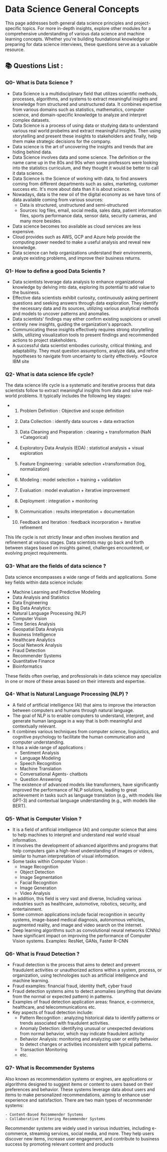 # Data Science General Concepts
This page addresses both general data science principles and project-specific topics. For more in-depth insights, 
explore other modules for a comprehensive understanding of various data science and machine learning concepts.
Whether you're building foundational knowledge or preparing for data science interviews, these questions serve as a valuable resource. 
## 📚 Questions List :
### Q0- What is Data Science ? 
- Data Science is a multidisciplinary field that utilizes scientific methods, processes, algorithms, and systems to extract meaningful insights and knowledge from structured and unstructured data. It combines expertise from various domains such as statistics, mathematics, computer science, and domain-specific knowledge to analyze and interpret complex datasets.
- Data Science is a process of using data or studying data to understand various real world probelms and extract meaningful insights. Then using storytelling and present these insights to stakeholders and finally, help them make strategic decisions for the company.
- Data science is the art of uncovering the insights and trends that are hiding behind data.
- Data Science involves data and some science. The definition or the name came up in the 80s and 90s when some professors were looking into the statistics curriculum, and they thought it would be better to call it data science.
- Data Science is the Science of working with data, to find answers coming from different departments such as sales, marketing, customer success etc. It's more about data than it is about science.
- Nowadays, data is the new oil of the digital economy as we have tons of data available coming from various sources: 
    - Data is structured, unstructured and semi-structured
    - Sources: log files, email, social media, sales data, patient information files, sports performance data, sensor data, security cameras, and many more besides.
- Data science becomes too available as cloud services are less expensive.
- Cloud provides such as AWS, GCP and Azure help provide the computing power needed to make a useful analysis and reveal new knowledge.
- Data science can help organizations understand their environments, analyze existing problems, and improve their business returns.

### Q1- How to define a good Data Scientis ?

- Data scientists leverage data analysis to enhance organizational knowledge by delving into data, exploring its potential to add value to the business.
- Effective data scientists exhibit curiosity, continuously asking pertinent questions and seeking answers through data exploration. They identify the necessary data and its sources, utilizing various analytical methods and models to uncover patterns and anomalies.
- Data scientists' findings may either confirm existing suspicions or unveil entirely new insights, guiding the organization's approach.
- Communicating these insights effectively requires strong storytelling skills, utilizing visualization tools to present findings and recommended actions to project stakeholders.
- A successful data scientist embodies curiosity, critical thinking, and adaptability. They must question assumptions, analyze data, and refine hypotheses to navigate from uncertainty to clarity effectively.
*Source IBM site

### Q2- What is data science life cycle? 
The data science life cycle is a systematic and iterative process that data scientists follow to extract meaningful insights from data and solve real-world problems. It typically includes the following key stages:

- 1. Problem Definition : Objective and scope definition 
- 2. Data Collection :  identify data sources + data extraction 
- 3. Data Cleaning and Preparation : cleaning + transformation (NaN +Categorical)
- 4. Exploratory Data Analysis (EDA) : statistical analysis + visual exploration
- 5. Feature Engineering : variable selection +transformation (log, normalization)
- 6. Modeling : model selection + training + validation 
- 7. Evaluation : model evaluation + iterative improvement 
- 8. Deployment : integration + monitoring 
- 9. Communication : results interpretation + documentation
- 10. Feedback and Iteration : feedback incorporation + iterative refinement

This life cycle is not strictly linear and often involves iteration and refinement at various stages. Data scientists may go back and forth between stages based on insights gained, challenges encountered, or evolving project requirements.

### Q3- What are the fields of data science ?
Data science encompasses a wide range of fields and applications. Some key fields within data science include:

- Machine Learning and Predictive Modeling
- Data Analysis and Statistics
- Data Engineering
- Big Data Analytics:
- Natural Language Processing (NLP)
- Computer Vision
- Time Series Analysis
- Geospatial Data Analysis
- Business Intelligence
- Healthcare Analytics
- Social Network Analysis
- Fraud Detection
- Recommender Systems
- Quantitative Finance
- Bioinformatics

These fields often overlap, and professionals in data science may specialize in one or more of these areas based on their interests and expertise.

### Q4- What is Natural Language Processing (NLP) ?

- A field of artificial intelligence (AI) that aims to improve the interaction between computers and humans through natural language.
- The goal of NLP is to enable computers to understand, interpret, and generate human language in a way that is both meaningful and contextually relevant.
- It combines various techniques from computer science, linguistics, and cognitive psychology to facilitate the human communication and computer understanding.
- It has a wide range of applications :
    - Sentiment Analysis
    - Language Modeling
    - Speech Recognition
    - Machine Translation
    - Conversational Agents- chatbots
    - Question Answering
- The existence of advanced models like transformers, have significantly improved the performance of NLP solutions, leading to great achievement in tasks such as language translation (e.g., with models like GPT-3) and contextual language understanding (e.g., with models like BERT).

### Q5- What is Computer Vision ? 
- It is a field of artificial intelligence (AI) and computer science that aims to help machines to interpret and understand real world visual information.
- It involves the development of advanced algorithms and programs that help computers gain a high-level understanding of images or videos, similar to human interpretation of visual information.
- Some tasks within Computer Vision : 
    - Image Recognition
    - Object Detection
    - Image Segmentation
    - Facial Recognition
    - Image Generation
    - Video Analysis
- In addition, this field is very vast and diverse, Including various industries such as healthcare, automotive, robotics, security, and entertainment.
- Some common applications include facial recognition in security systems, image-based medical diagnosis, autonomous vehicles, augmented reality, and image and video search on the internet.
- Deep learning algorithms such as convolutional neural networks (CNNs) have significant impact on improving the performance of Computer Vision systems. Examples: ResNet, GANs, Faster R-CNN

### Q6- What is Fraud Detection ? 
- Fraud detection is the process that aims to detect and prevent fraudulent activities or unauthorized actions within a system, process, or organization, using technologies such as artificial intelligence and machine learning.
- Fraud examples: financial fraud, identity theft, cyber fraud
- Fraud detection systems aims to detect anomalies (anything that deviate from the normal or expected pattern) in patterns.
- Examples of fraud detection application areas: finance, e-commerce, healthcare, and telecommunications etc.
- Key aspects of fraud detection include:
    - Pattern Recognition : analyzing historical data to identify patterns or trends associated with fraudulent activities.
    - Anomaly Detection: identifying unusual or unexpected deviations from normal behavior, which may indicate fraudulent activity
    - Behavior Analysis: monitoring and analyzing user or entity behavior to detect changes or activities inconsistent with typical patterns.
    - Transaction Monitoring
    - etc.

### Q7- What is Recommender Systems

Also known as recommendation systems or engines, are applications or algorithms designed to suggest items or content to users based on their preferences and behavior. These systems leverage data about users and items to make personalized recommendations, aiming to enhance user experience and satisfaction. There are two main types of recommender systems: 

    - Content-Based Recommender Systems
    - Collaborative Filtering Recommender Systems

Recommender systems are widely used in various industries, including e-commerce, streaming services, social media, and more. They help users discover new items, increase user engagement, and contribute to business success by promoting relevant content and products
